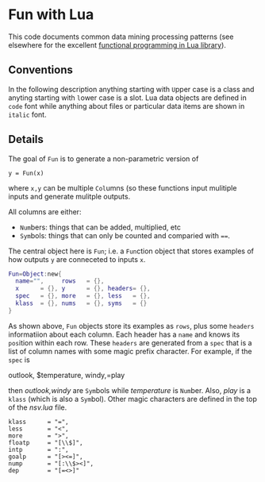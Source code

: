 # Fun with Lua

This code documents common data mining processing patterns
(see elsewhere for the excellent 
[functional programming in Lua library](http://rtsisyk.github.io/luafun/)).

## Conventions
In the following description anything starting with `U`pper case is
a class and anyting starting with `l`ower case is a slot. 
Lua data objects are defined in `code` font while anything about
files or particular data items are shown in `italic` font.

## Details

The goal of `Fun` is to generate a non-parametric version of

    y = Fun(x)
    
where `x,y` can be multiple `Col`umns (so these functions input mulitiple inputs
and generate mulitple outputs.

All columns are either:

+ `Num`bers: things that can be added, multiplied, etc
+ `Sym`bols: things that can only be counted and comparied with `==`.

The central object here is `Fun`; i.e. a `Fun`ction object
that stores examples of how outputs `y` are conneceted to inputs `x`. 

```lua
Fun=Object:new{
  name="",     rows   = {},
  x      = {}, y      = {}, headers= {},
  spec   = {}, more   = {}, less   = {},
  klass  = {}, nums   = {}, syms   = {}
}
```

As shown above, `Fun` objects store its examples as `rows`, plus some
`headers` informatiion about each column. Each header has a `name` and
knows
its `pos`ition within each row.  These `headers` are generated from
a `spec` that is a list of column names with some magic prefix character.
For example, if the `spec` is

  outlook, $temperature, windy,=play

then _outlook,windy_ are `Sym`bols while _temperature_ is `Num`ber.
Also, _play_ is a `klass` (which is also a `Sym`bol).  Other magic
characters are defined in the top of the _nsv.lua_ file.

    klass      = "=",
    less       = "<",
    more       = ">",
    floatp     = "[\\$]",
    intp       = ":",
    goalp      = "[><=]",
    nump       = "[:\\$><]",
    dep        = "[=<>]"
